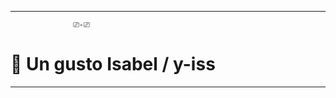 
-------------------------------------------------------------------------

                  ⎚-⎚
                                
 # 🦝 **Un gusto Isabel / y-iss** 

-------------------------------------------------------------------------





